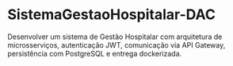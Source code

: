 # SistemaGestaoHospitalar-DAC
Desenvolver um sistema de Gestão Hospitalar com arquitetura de microsserviços, autenticação JWT, comunicação via API Gateway, persistência com PostgreSQL e entrega dockerizada. 
